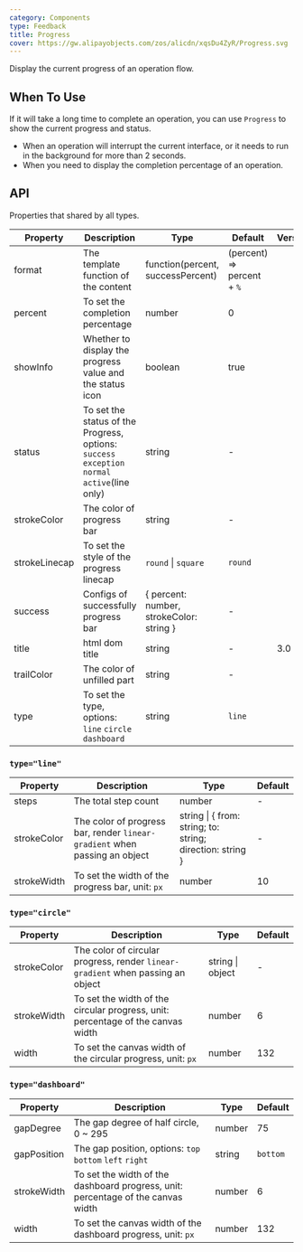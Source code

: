 ```yaml
---
category: Components
type: Feedback
title: Progress
cover: https://gw.alipayobjects.com/zos/alicdn/xqsDu4ZyR/Progress.svg
---
```


Display the current progress of an operation flow.

## When To Use

If it will take a long time to complete an operation, you can use `Progress` to show the current progress and status.

- When an operation will interrupt the current interface, or it needs to run in the background for more than 2 seconds.
- When you need to display the completion percentage of an operation.

## API

Properties that shared by all types.

| Property | Description | Type | Default | Version |
| --- | --- | --- | --- | --- |
| format | The template function of the content | function(percent, successPercent) | (percent) => percent + `%` |  |
| percent | To set the completion percentage | number | 0 |  |
| showInfo | Whether to display the progress value and the status icon | boolean | true |  |
| status | To set the status of the Progress, options: `success` `exception` `normal` `active`(line only) | string | - |  |
| strokeColor | The color of progress bar | string | - |  |
| strokeLinecap | To set the style of the progress linecap | `round` \| `square` | `round` |  |
| success | Configs of successfully progress bar | { percent: number, strokeColor: string } | - |  |
| title | html dom title | string | - | 3.0 |
| trailColor | The color of unfilled part | string | - |  |
| type | To set the type, options: `line` `circle` `dashboard` | string | `line` |  |

### `type="line"`

| Property | Description | Type | Default |
| --- | --- | --- | --- |
| steps | The total step count | number | - |
| strokeColor | The color of progress bar, render `linear-gradient` when passing an object | string \| { from: string; to: string; direction: string } | - |
| strokeWidth | To set the width of the progress bar, unit: `px` | number | 10 |

### `type="circle"`

| Property | Description | Type | Default |
| --- | --- | --- | --- |
| strokeColor | The color of circular progress, render `linear-gradient` when passing an object | string \| object | - |
| strokeWidth | To set the width of the circular progress, unit: percentage of the canvas width | number | 6 |
| width | To set the canvas width of the circular progress, unit: `px` | number | 132 |

### `type="dashboard"`

| Property | Description | Type | Default |
| --- | --- | --- | --- |
| gapDegree | The gap degree of half circle, 0 ~ 295 | number | 75 |
| gapPosition | The gap position, options: `top` `bottom` `left` `right` | string | `bottom` |
| strokeWidth | To set the width of the dashboard progress, unit: percentage of the canvas width | number | 6 |
| width | To set the canvas width of the dashboard progress, unit: `px` | number | 132 |
